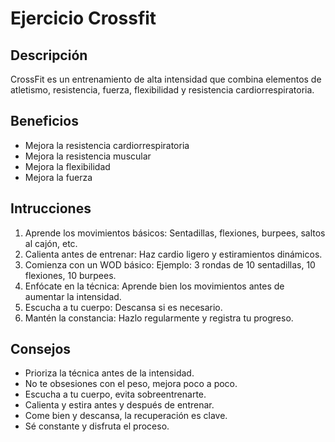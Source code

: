 # Ejercicio Crossfit

## Descripción
CrossFit es un entrenamiento de alta intensidad que combina elementos de atletismo, resistencia, fuerza, flexibilidad y resistencia cardiorrespiratoria.

## Beneficios
- Mejora la resistencia cardiorrespiratoria
- Mejora la resistencia muscular
- Mejora la flexibilidad
- Mejora la fuerza

## Intrucciones
1. Aprende los movimientos básicos: Sentadillas, flexiones, burpees, saltos al cajón, etc.
2. Calienta antes de entrenar: Haz cardio ligero y estiramientos dinámicos.
3. Comienza con un WOD básico: Ejemplo: 3 rondas de 10 sentadillas, 10 flexiones, 10 burpees.
4. Enfócate en la técnica: Aprende bien los movimientos antes de aumentar la intensidad.
5. Escucha a tu cuerpo: Descansa si es necesario.
6. Mantén la constancia: Hazlo regularmente y registra tu progreso.

## Consejos
- Prioriza la técnica antes de la intensidad.
- No te obsesiones con el peso, mejora poco a poco.
- Escucha a tu cuerpo, evita sobreentrenarte.
- Calienta y estira antes y después de entrenar.
- Come bien y descansa, la recuperación es clave.
- Sé constante y disfruta el proceso.